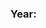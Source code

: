 <webui-grid  theme="info" columns="auto max-content">
    <h3>Year: <strong class="ml-1" data-subscribe="page-mock-report-current.year:text"></strong></h3>
    <webui-pagination class="my-a" data-subscribe="mock-data-index:setValue|mock-report:setData" data-current="page-mock-report-current" loop max-pages="3"></webui-pagination>
</webui-grid>
<webui-table theme="tertiary" columns="Id|_rowId;:Name|name;:Usage Percentage:|usage_percentage;Custom;:Action:" data-subscribe="page-mock-report-current.languages:setData" bordered class="my-3">
    <template slot="column" name="action">
        <webui-condition data-subscribe="page-tr-{_ROWID}.custom">
            <template><webui-button theme="danger" data-trigger="page-tr-{_ROWID}.custom" data-value="" start-icon="ban" start-icon-family="duotone"></webui-button></template>
        </webui-condition>
        <webui-condition data-subscribe="page-tr-{_ROWID}.custom" data-unequals="music" data-ignore-case>
            <template><webui-button theme="warning" data-trigger="page-tr-{_ROWID}.custom" data-value="Music" start-icon="music" start-icon-family="duotone"></webui-button></template>
        </webui-condition>
        <webui-condition data-subscribe="page-tr-{_ROWID}.custom" data-equals="Music">
            <template><webui-button theme="primary" data-trigger="page-tr-{_ROWID}.custom" data-value="--Music--" start-icon="music" start-icon-family="duotone"></webui-button></template>
        </webui-condition>
        <webui-condition data-subscribe="page-tr-{_ROWID}.custom" data-contains="music">
            <template><webui-button theme="success" data-trigger="page-tr-{_ROWID}.custom" data-value="Music" start-icon="music" start-icon-family="duotone"></webui-button></template>
        </webui-condition>
    </template>
    <template slot="column" name="custom">
        <webui-input-text theme="info" placeholder="Type music" data-trigger="page-tr-{_ROWID}.custom" data-subscribe="page-tr-{_ROWID}.custom:value"></webui-inpu-text>
    </template>
</webui-table>
